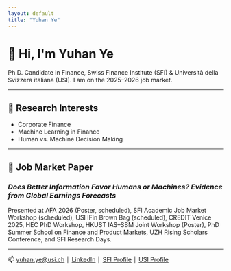 ```yaml
---
layout: default
title: "Yuhan Ye"
---
```


# 👋 Hi, I'm Yuhan Ye  
Ph.D. Candidate in Finance, Swiss Finance Institute (SFI) & Università della Svizzera italiana (USI). I am on the 2025–2026 job market.


---

## 🧠 Research Interests
- Corporate Finance  
- Machine Learning in Finance  
- Human vs. Machine Decision Making

---

## 📄 Job Market Paper
### *Does Better Information Favor Humans or Machines? Evidence from Global Earnings Forecasts*
Presented at AFA 2026 (Poster, scheduled), SFI Academic Job Market Workshop (scheduled), USI IFin Brown Bag (scheduled), CREDIT Venice 2025, HEC PhD Workshop, HKUST IAS–SBM Joint Workshop (Poster), PhD Summer School on Finance and Product Markets, UZH Rising Scholars Conference, and SFI Research Days.

---

📫 [yuhan.ye@usi.ch](mailto:yuhan.ye@usi.ch) │ [LinkedIn](https://www.linkedin.com/in/yuhan-ye77/) │ [SFI Profile](https://www.sfi.ch/en/people/yuhan-ye) │ [USI Profile](https://search.usi.ch/en/people/12fe19968bc63b6bdbe84d3eea7a5a4c/ye-yuhan)


